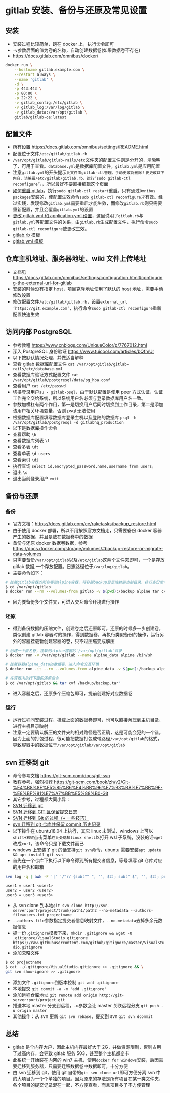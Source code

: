 # gitlab 安装、备份与还原及常见设置

## 安装

- 安装过程比较简单，跑在 docker 上，执行命令即可
- `-v`参数后面的值为卷的名称，自动创建数据卷(如果数据卷不存在)
- https://docs.gitlab.com/omnibus/docker/

```bash
docker run \
    --hostname gitlab.example.com \
    --restart always \
    --name 'gitlab' \
    -d \
    -p 443:443 \
    -p 80:80 \
    -p 22:22 \
    -v gitlab_config:/etc/gitlab \
    -v gitlab_log:/var/log/gitlab \
    -v gitlab_data:/var/opt/gitlab \
    gitlab/gitlab-ce:latest
```

## 配置文件

- 所有设置 https://docs.gitlab.com/omnibus/settings/README.html
- 配置位于文件`/etc/gitlab/gitlab.rb`
- `/var/opt/gitlab/gitlab-rails/etc`文件夹的配置文件则是分开的，清晰明了，可用于查看。`database.yml`是数据库配置文件，`gitlab.yml`是应用配置
- 注意`gitlab.yml`的开头提示`此文件由gitlab-ctl管理。手动更改将删除！要更改以下内容，请编辑/etc/gitlab/gitlab.rb，运行“sudo gitlab-ctl reconfigure”。`，所以最好不要直接编辑这个页面
- [如何重启 gitlab](https://docs.gitlab.com/ce/administration/restart_gitlab.html)，执行`sudo gitlab-ctl restart`重启。只有通过`Omnibus packages`安装的，使配置生效命令`sudo gitlab-ctl reconfigure`才有效。经过实践，发现修改`gitlab.yml`需要重启才能生效，而修改`gitlab.rb`则只需要重新配置，并且会覆盖`gitlab.yml`的设置
- [更改 gitlab.yml 和 application.yml 设置](https://gitlab.com/gitlab-org/omnibus-gitlab/blob/master/doc/settings/gitlab.yml.md)，这里说明了`gitlab.rb`与`gitlab.yml`等配置文件的关系，由`gitlab.rb`生成配置文件，执行命令`sudo gitlab-ctl reconfigure`使更改生效。
- [gitlab.rb 模板](https://gitlab.com/gitlab-org/omnibus-gitlab/blob/master/files/gitlab-config-template/gitlab.rb.template)
- [gitlab.yml 模板](https://gitlab.com/gitlab-org/omnibus-gitlab/blob/master/files/gitlab-cookbooks/gitlab/templates/default/gitlab.yml.erb)

## 仓库主机地址、服务器地址、wiki 文件上传地址

- 文档见 https://docs.gitlab.com/omnibus/settings/configuration.html#configuring-the-external-url-for-gitlab
- 安装的时候没有指定 host，项目克隆地址使用了默认的 host 地址，需要手动修改设置
- 修改配置文件`/etc/gitlab/gitlab.rb`，设置`external_url ‘https://git.example.com’`，执行命令`sudo gitlab-ctl reconfigure`重新配置快速生效

## 访问内部 PostgreSQL

- 参考教程 https://www.cnblogs.com/UniqueColor/p/7767012.html
- 深入 PostgreSQL 身份验证 https://www.tuicool.com/articles/bQfmUr
- 以下按默认情况处理，并做适当解释
- 查看 gitlab 数据库配置文件 `cat /var/opt/gitlab/gitlab-rails/etc/database.yml`
- 查看数据库验证方式配置文件 `cat /var/opt/gitlab/postgresql/data/pg_hba.conf`
- 查看用户 `cat /etc/passwd`
- 切换登录用户`su - gitlab-psql`，由于默认配置是使用 peer 方式认证，认证工作完全交给系统，所以系统用户名必须与登录数据库用户名一致。
- 参数加横杠有两个作用，第一是切换用户后同时切换到工作目录，第二是添加该用户相关环境变量，否则 psql 无法使用
- 根据数据库配置填写数据库登录主机以及登陆的数据库 `psql -h /var/opt/gitlab/postgresql -d gitlabhq_production`
- 以下是数据库操作命令
- 查看帮助 `\h`
- 查看数据库列表 `\l`
- 查看多表 `\dt`
- 查看单表 `\d users`
- 查看索引 `\di`
- 执行查询 `select id,encrypted_password,name,username from users;`
- 退出 `\q`
- 退出当前登录用户 `exit`

## 备份与还原

### 备份

- 官方文档：https://docs.gitlab.com/ce/raketasks/backup_restore.html
- 由于使用 docker 部署，所以不用按照官方文档走，只需要备份 docker 容器产生的数据，并且是放在数据卷中的数据
- 备份与还原 docker 数据卷数据，参考 https://docs.docker.com/storage/volumes/#backup-restore-or-migrate-data-volumes
- 只需要备份`/var/opt/gitlab`以及`/etc/gitlab`这两个文件夹即可，一个是存放 gitlab 数据,一个存放配置。日志路径位于`/var/log/gitlab`。
- 主要命令如下：

```bash
# 挂载gitlab容器的所有卷到alpine容器，将容器backup目录映射到当前目录，执行备份命令，依次备份所有数据即可
$ cd /var/opt/gitlab
$ docker run --rm --volumes-from gitlab -v $(pwd):/backup alpine tar cvf /backup/backup.tar .
```

- 因为要备份多个文件夹，可进入交互命令环境进行操作

### 还原

- 得到备份数据的压缩文件，创建卷之后还原即可。还原的时候多一步创建卷，类似创建 gitlab 容器时的操作，得到数据卷，再执行类似备份的操作，运行另外的容器挂载新创建容器的卷，只不过压缩变成解压

```bash
# 创建一个匿名卷，挂载到alpine容器的`/var/opt/gitlab`目录
$ docker run -v /var/opt/gitlab --name alpine_data alpine /bin/sh

# 挂载容器alpine_data的数据卷，进入命令交互环境
$ docker run -it --rm --volumes-from alpine_data -v $(pwd):/backup alpine sh

# 在容器内执行下面的还原命令
$ cd /var/opt/gitlab && tar xvf /backup/backup.tar"
```

- 进入容器之后，还原多个压缩包即可，提前创建好对应数据卷

### 运行

- 运行过程同安装过程，挂载上面的数据卷即可，也可以直接解压到主机目录，进行主机目录映射
- 注意一定要确认解压的文件夹的相对路径是否正确，这是可能会犯的一个错。因为上面的打包过程，很可能把数据打包成带路径`/var/opt/gitlab`的格式，导致容器中的数据位于`/var/opt/gitlab/var/opt/gitlab`

## svn 迁移到 git

- 命令参考文档 https://git-scm.com/docs/git-svn
- 教程参考，强烈推荐 https://git-scm.com/book/zh/v2/Git-%E4%B8%8E%E5%85%B6%E4%BB%96%E7%B3%BB%E7%BB%9F-%E8%BF%81%E7%A7%BB%E5%88%B0-Git
- 其它参考，过程都大同小异：
- [SVN 迁移到 git](https://blog.csdn.net/xueshanhaizi/article/details/54929365)
- [SVN 迁移到 GIT 且保留提交日志](https://segmentfault.com/a/1190000014713162)
- [SVN 迁移到 Git 的过程（+ 一些技巧）](http://www.blogjava.net/lishunli/archive/2012/01/15/368562.html)
- [svn 迁移到 git 仓库并保留 commit 历史记录](https://blog.csdn.net/Hello_Mr_Cc/article/details/72742503)
- 以下操作在 ubuntu18.04 上执行，其它 linux 未测试，windows 上可以`shift+右键`点击菜单`在此处选择linux shell`以打开 wsl 子系统，没装的话`wget`改成`curl`，该命令只是下载文件而已
- windows 上安装了 git 的话支持`git svn`命令，ubuntu 需要安装`apt update && apt install git-svn`
- 首先在一个仓库下执行以下命令得到所有提交者信息，等号填写 git 仓库对应的用户名和邮箱

```bash
svn log -q | awk -F '|' '/^r/ {sub("^ ", "", $2); sub(" $", "", $2); print $2" = "$2" <"$2">"}' | sort -u > users.txt
```

```bash
user1 = user1 <user1>
user2 = user2 <user2>
user3 = user3 <user3>
```

- 从 svn clone 到本地`git svn clone http://svn-server:port/project/trunk/path1/path2 --no-metadata --authors-file=users.txt projectname`
- `--authors-file`参数指定提交者信息映射文件，`--no-metadata`去掉多余元数据信息
- 抓一份`.gitignore`模板下来，`mkdir .gitignore && wget -O .gitignore/VisualStudio.gitignore https://raw.githubusercontent.com/github/gitignore/master/VisualStudio.gitignore`
- 添加忽略文件

```bash
$ cd projectname
$ cat ../.gitignore/VisualStudio.gitignore >> .gitignore && \
git svn show-ignore >> .gitignore
```

- 添加文件 `.gitignore`到版本控制 `git add .gitignore`
- 本地提交 `git commit -a -m 'add .gitignore'`
- 添加远程仓库地址 `git remote add origin http://git-server:port/project.git`
- 推送本地 master 分支到远程，`-u`参数会让 master 关联远程分支 `git push -u origin master`
- 其他操作：从 svn 更新 `git svn rebase`、提交到 svn `git svn dcommit`

## 总结

- gitlab 是个内存大户，因此主机内存最好大于 2G，并做资源限制，否则占用了过高内存，会导致 gitlab 服务 503，甚至整个主机都变卡
- 此系统一开始装在内网的 win7 主机，使用`docker for windows`安装，后因需要迁移到服务器，只需要迁移数据卷中数据即可，十分方便
- 由 svn 迁移到 git，使用 git 自带的`git svn clone url`即可方便分离 svn 中的大项目为一个个单独的项目。因为原来的存法是所有项目在某一类文件夹，各个项目的提交记录混在一起，不方便查看，而且项目多了不方便管理

